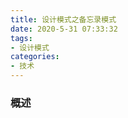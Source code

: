 ```yaml
---
title: 设计模式之备忘录模式
date: 2020-5-31 07:33:32
tags:
- 设计模式
categories:
- 技术
---
```


### 概述



<!-- more -->